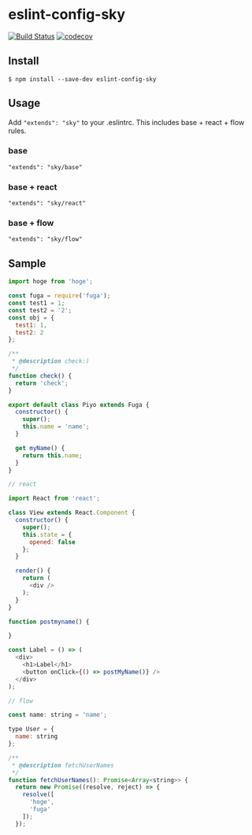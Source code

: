 # eslint-config-sky

[![Build Status](https://travis-ci.org/lint-config/eslint-config-sky.svg?branch=master)](https://travis-ci.org/lint-config/eslint-config-sky)
[![codecov](https://codecov.io/gh/lint-config/eslint-config-sky/branch/master/graph/badge.svg)](https://codecov.io/gh/lint-config/eslint-config-sky)

## Install
```
$ npm install --save-dev eslint-config-sky
```

## Usage
Add `"extends": "sky"` to your .eslintrc.
This includes base + react + flow rules.

### base
`"extends": "sky/base"`

### base + react
`"extends": "sky/react"`

### base + flow
`"extends": "sky/flow"`

## Sample

```javascript
import hoge from 'hoge';

const fuga = require('fuga');
const test1 = 1;
const test2 = '2';
const obj = {
  test1: 1,
  test2: 2
};

/**
 * @description check:)
 */
function check() {
  return 'check';
}

export default class Piyo extends Fuga {
  constructor() {
    super();
    this.name = 'name';
  }

  get myName() {
    return this.name;
  }
}
```

```javascript
// react

import React from 'react';

class View extends React.Component {
  constructor() {
    super();
    this.state = {
      opened: false
    };
  }

  render() {
    return (
      <div />
    );
  }
}

function postmyname() {

}

const Label = () => (
  <div>
    <h1>Label</h1>
    <button onClick={() => postMyName()} />
  </div>
);
```

```javascript
// flow

const name: string = 'name';

type User = {
  name: string
};

/**
 * @description fetchUserNames
 */
function fetchUserNames(): Promise<Array<string>> {
  return new Promise((resolve, reject) => {
    resolve([
      'hoge',
      'fuga'
    ]);
  });
```

